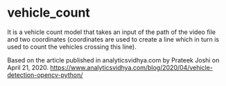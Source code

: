 # vehicle_count
It is a vehicle count model that takes an input of the path of the video file and two coordinates (coordinates are used to create a line which in turn is used to count the vehicles crossing this line).


Based on the article published in analyticsvidhya.com by Prateek Joshi on April 21, 2020.
https://www.analyticsvidhya.com/blog/2020/04/vehicle-detection-opencv-python/

